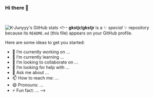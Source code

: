 ### Hi there 👋

<br>

![K-Junyyy's GitHub stats](https://github-readme-stats.vercel.app/api?username=K-Junyyy&show_icons=true&theme=tokyonight)   <!--
**gkstjr/gkstjr** is a ✨ _special_ ✨ repository because its `README.md` (this file) appears on your GitHub profile.

Here are some ideas to get you started:

- 🔭 I’m currently working on ...
- 🌱 I’m currently learning ...
- 👯 I’m looking to collaborate on ...
- 🤔 I’m looking for help with ...
- 💬 Ask me about ...
- 📫 How to reach me: ...
- 😄 Pronouns: ...
- ⚡ Fun fact: ...
-->
